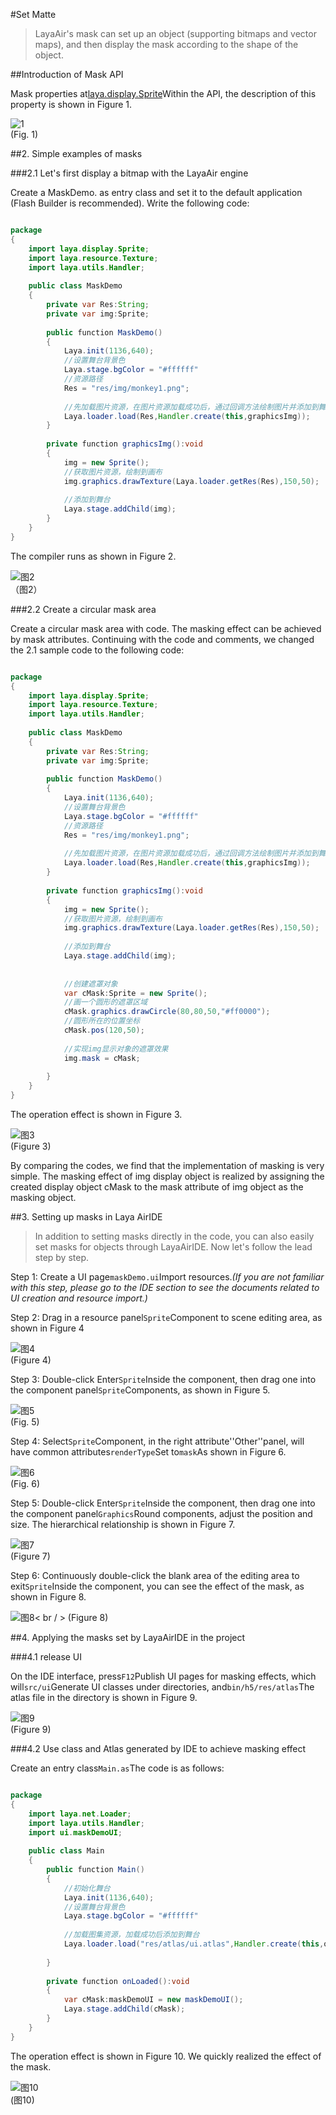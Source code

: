 #Set Matte

> LayaAir's mask can set up an object (supporting bitmaps and vector maps), and then display the mask according to the shape of the object.
>



##Introduction of Mask API

Mask properties at[laya.display.Sprite](http://layaair.ldc.layabox.com/api/index.html?category=Core&class=laya.display.Sprite%3Ch1%3Emask)Within the API, the description of this property is shown in Figure 1.

![1](img/1.jpg)<br/> (Fig. 1)



##2. Simple examples of masks

###2.1 Let's first display a bitmap with the LayaAir engine

Create a MaskDemo. as entry class and set it to the default application (Flash Builder is recommended). Write the following code:


```java

package
{
	import laya.display.Sprite;
	import laya.resource.Texture;
	import laya.utils.Handler;
	
	public class MaskDemo
	{
		private var Res:String;
		private var img:Sprite;
      
		public function MaskDemo()
		{
			Laya.init(1136,640);
			//设置舞台背景色
			Laya.stage.bgColor = "#ffffff"        
			//资源路径              
			Res = "res/img/monkey1.png";
			
			//先加载图片资源，在图片资源加载成功后，通过回调方法绘制图片并添加到舞台
			Laya.loader.load(Res,Handler.create(this,graphicsImg));          
		}
			
		private function graphicsImg():void
		{
			img = new Sprite();
			//获取图片资源，绘制到画布
			img.graphics.drawTexture(Laya.loader.getRes(Res),150,50);
			
			//添加到舞台
			Laya.stage.addChild(img);
		}	
	}
}
```


The compiler runs as shown in Figure 2.

![图2](img/2.jpg)<br />（图2）



###2.2 Create a circular mask area

Create a circular mask area with code. The masking effect can be achieved by mask attributes. Continuing with the code and comments, we changed the 2.1 sample code to the following code:


```java

package
{
	import laya.display.Sprite;
	import laya.resource.Texture;
	import laya.utils.Handler;
	
	public class MaskDemo
	{
		private var Res:String;
		private var img:Sprite;
		
		public function MaskDemo()
		{
			Laya.init(1136,640);
			//设置舞台背景色
			Laya.stage.bgColor = "#ffffff"      
			//资源路径
			Res = "res/img/monkey1.png";		
			
			//先加载图片资源，在图片资源加载成功后，通过回调方法绘制图片并添加到舞台
			Laya.loader.load(Res,Handler.create(this,graphicsImg));   
		}
		
		private function graphicsImg():void
		{
			img = new Sprite();
			//获取图片资源，绘制到画布
			img.graphics.drawTexture(Laya.loader.getRes(Res),150,50);
			
			//添加到舞台
			Laya.stage.addChild(img);
			
			
			//创建遮罩对象
			var cMask:Sprite = new Sprite();
			//画一个圆形的遮罩区域
			cMask.graphics.drawCircle(80,80,50,"#ff0000");
          	//圆形所在的位置坐标
			cMask.pos(120,50);
          
         	//实现img显示对象的遮罩效果
			img.mask = cMask;
			
		}
	}
}
```


The operation effect is shown in Figure 3.

![图3](img/3.jpg)<br/> (Figure 3)

By comparing the codes, we find that the implementation of masking is very simple. The masking effect of img display object is realized by assigning the created display object cMask to the mask attribute of img object as the masking object.





##3. Setting up masks in Laya AirIDE

> In addition to setting masks directly in the code, you can also easily set masks for objects through LayaAirIDE. Now let's follow the lead step by step.

Step 1: Create a UI page`maskDemo.ui`Import resources.*(If you are not familiar with this step, please go to the IDE section to see the documents related to UI creation and resource import.)*



Step 2: Drag in a resource panel`Sprite`Component to scene editing area, as shown in Figure 4

![图4](img/4.png)<br/> (Figure 4)



Step 3: Double-click Enter`Sprite`Inside the component, then drag one into the component panel`Sprite`Components, as shown in Figure 5.

![图5](img/5.png)<br/> (Fig. 5)





Step 4: Select`Sprite`Component, in the right attribute''Other''panel, will have common attributes`renderType`Set to`mask`As shown in Figure 6.

![图6](img/6.png)<br/> (Fig. 6)



Step 5: Double-click Enter`Sprite`Inside the component, then drag one into the component panel`Graphics`Round components, adjust the position and size. The hierarchical relationship is shown in Figure 7.

![图7](img/7.png)<br/> (Figure 7)



Step 6: Continuously double-click the blank area of the editing area to exit`Sprite`Inside the component, you can see the effect of the mask, as shown in Figure 8.

![图8](img/8.png)< br / > (Figure 8)





##4. Applying the masks set by LayaAirIDE in the project

###4.1 release UI

On the IDE interface, press`F12`Publish UI pages for masking effects, which will`src/ui`Generate UI classes under directories, and`bin/h5/res/atlas`The atlas file in the directory is shown in Figure 9.

![图9](img/9.jpg)<br/> (Figure 9)



###4.2 Use class and Atlas generated by IDE to achieve masking effect

Create an entry class`Main.as`The code is as follows:


```java

package
{
	import laya.net.Loader;
	import laya.utils.Handler;	
	import ui.maskDemoUI;
	
	public class Main
	{
		public function Main()
		{
			//初始化舞台
			Laya.init(1136,640);
			//设置舞台背景色
			Laya.stage.bgColor = "#ffffff"    
				
			//加载图集资源，加载成功后添加到舞台
			Laya.loader.load("res/atlas/ui.atlas",Handler.create(this,onLoaded));
			
		}
		
		private function onLoaded():void
		{
			var cMask:maskDemoUI = new maskDemoUI();
			Laya.stage.addChild(cMask);
		}
	}
}
```


The operation effect is shown in Figure 10. We quickly realized the effect of the mask.

![图10](img/10.jpg) <br /> (图10)



